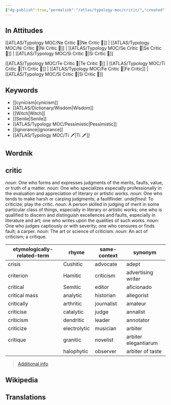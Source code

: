 ```yaml
---
{"dg-publish":true,"permalink":"/atlas/typology-moc/critic/","created":"","updated":"2023-03-08T19:08:28.367+01:00"}
---
```



## In Attitudes

[[ATLAS/Typology MOC/Ne Critic 🤔\|Ne Critic 🤔]] | [[ATLAS/Typology MOC/Ni Critic 🤔\|Ni Critic 🤔]] | [[ATLAS/Typology MOC/Se Critic 🤔\|Se Critic 🤔]] | [[ATLAS/Typology MOC/Si Critic 🤔\|Si Critic 🤔]]

[[ATLAS/Typology MOC/Te Critic 🤔\|Te Critic 🤔]] | [[ATLAS/Typology MOC/Ti Critic 🤔\|Ti Critic 🤔]] | [[ATLAS/Typology MOC/Fe Critic 🤔\|Fe Critic]] | [[ATLAS/Typology MOC/Si Critic 🤔\|Si Critic 🤔]]

## Keywords 
- [[cynicism\|cynicism]]
- [[ATLAS/Dictionary/Wisdom\|Wisdom]]
- [[Witch\|Witch]]
- [[Senile\|Senile]]
- [[ATLAS/Typology MOC/Pessimistic\|Pessimistic]]
- [[ignorance\|ignorance]]
- [[ATLAS/Typology MOC/Ti 🗡️\|Ti 🗡️]]

## Wordnik
## critic
*noun*: One who forms and expresses judgments of the merits, faults, value, or truth of a matter.
*noun*: One who specializes especially professionally in the evaluation and appreciation of literary or artistic works.
*noun*: One who tends to make harsh or carping judgments; a faultfinder.
*undefined*: To criticize; play the critic.
*noun*: A person skilled in judging of merit in some particular class of things, especially in literary or artistic works; one who is qualified to discern and distinguish excellences and faults, especially in literature and art; one who writes upon the qualities of such works.
*noun*: One who judges captiously or with severity; one who censures or finds fault; a carper.
*noun*: The art or science of criticism.
*noun*: An act of criticism; a critique.

| etymologically-related-term |rhyme |same-context |synonym |
| --- | --- | --- | --- |
| crisis | Cushitic | advocate | adept |
| criterion | Hamitic | criticism | advertising writer |
| critical | Semitic | editor | aficionado |
| critical mass | analytic | historian | allegorist |
| critically | arthritic | journalist | amateur |
| criticise | catalytic | judge | annalist |
| criticism | dendritic | leader | annotator |
| criticize | electrolytic | musician | arbiter |
| critique | granitic | novelist | arbiter elegantiarum |
|  | halophytic | observer | arbiter of taste |

> [Additional info](https://www.wordnik.com/words/critic)


## Wikipedia 


## Translations 